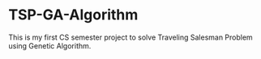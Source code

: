 # TSP-GA-Algorithm
This is my first CS semester project to solve Traveling Salesman Problem using Genetic Algorithm.
